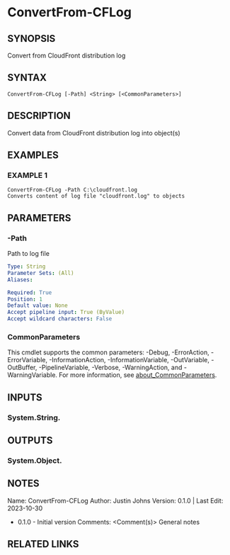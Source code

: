 # ConvertFrom-CFLog

## SYNOPSIS
Convert from CloudFront distribution log

## SYNTAX

```
ConvertFrom-CFLog [-Path] <String> [<CommonParameters>]
```

## DESCRIPTION
Convert data from CloudFront distribution log into object(s)

## EXAMPLES

### EXAMPLE 1
```
ConvertFrom-CFLog -Path C:\cloudfront.log
Converts content of log file "cloudfront.log" to objects
```

## PARAMETERS

### -Path
Path to log file

```yaml
Type: String
Parameter Sets: (All)
Aliases:

Required: True
Position: 1
Default value: None
Accept pipeline input: True (ByValue)
Accept wildcard characters: False
```

### CommonParameters
This cmdlet supports the common parameters: -Debug, -ErrorAction, -ErrorVariable, -InformationAction, -InformationVariable, -OutVariable, -OutBuffer, -PipelineVariable, -Verbose, -WarningAction, and -WarningVariable. For more information, see [about_CommonParameters](http://go.microsoft.com/fwlink/?LinkID=113216).

## INPUTS

### System.String.
## OUTPUTS

### System.Object.
## NOTES
Name:     ConvertFrom-CFLog
Author:   Justin Johns
Version:  0.1.0 | Last Edit: 2023-10-30
- 0.1.0 - Initial version
Comments: \<Comment(s)\>
General notes

## RELATED LINKS
